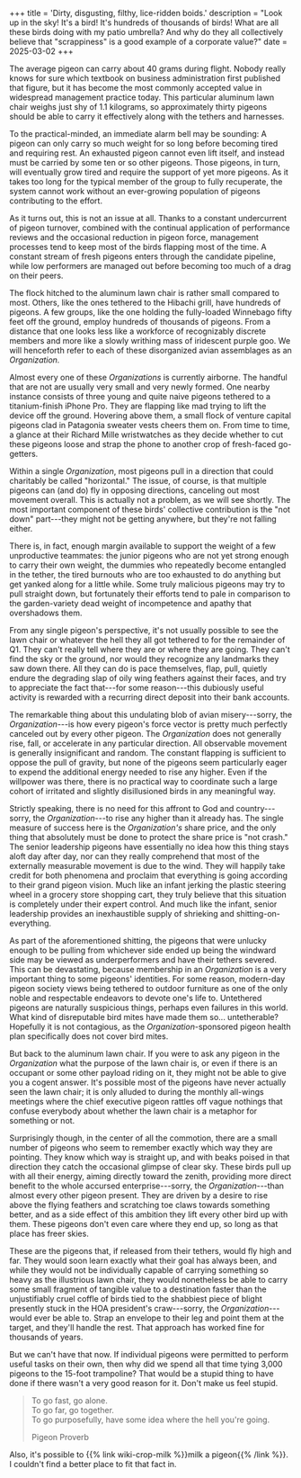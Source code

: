 +++
title = 'Dirty, disgusting, filthy, lice-ridden boids.'
description = "Look up in the sky! It's a bird! It's hundreds of thousands of birds! What are all these birds doing with my patio umbrella? And why do they all collectively believe that \"scrappiness\" is a good example of a corporate value?"
date = 2025-03-02
+++

The average pigeon can carry about 40 grams during flight. Nobody really knows for sure which textbook on business administration first published that figure, but it has become the most commonly accepted value in widespread management practice today. This particular aluminum lawn chair weighs just shy of 1.1 kilograms, so approximately thirty pigeons should be able to carry it effectively along with the tethers and harnesses.

To the practical-minded, an immediate alarm bell may be sounding: A pigeon can only carry so much weight for so long before becoming tired and requiring rest. An exhausted pigeon cannot even lift itself, and instead must be carried by some ten or so other pigeons. Those pigeons, in turn, will eventually grow tired and require the support of yet more pigeons. As it takes too long for the typical member of the group to fully recuperate, the system cannot work without an ever-growing population of pigeons contributing to the effort.

As it turns out, this is not an issue at all. Thanks to a constant undercurrent of pigeon turnover, combined with the continual application of performance reviews and the occasional reduction in pigeon force, management processes tend to keep most of the birds flapping most of the time. A constant stream of fresh pigeons enters through the candidate pipeline, while low performers are managed out before becoming too much of a drag on their peers.

The flock hitched to the aluminum lawn chair is rather small compared to most. Others, like the ones tethered to the Hibachi grill, have hundreds of pigeons. A few groups, like the one holding the fully-loaded Winnebago fifty feet off the ground, employ hundreds of thousands of pigeons. From a distance that one looks less like a workforce of recognizably discrete members and more like a slowly writhing mass of iridescent purple goo. We will henceforth refer to each of these disorganized avian assemblages as an _Organization._

Almost every one of these _Organizations_ is currently airborne. The handful that are not are usually very small and very newly formed. One nearby instance consists of three young and quite naive pigeons tethered to a titanium-finish iPhone Pro. They are flapping like mad trying to lift the device off the ground. Hovering above them, a small flock of venture capital pigeons clad in Patagonia sweater vests cheers them on. From time to time, a glance at their Richard Mille wristwatches as they decide whether to cut these pigeons loose and strap the phone to another crop of fresh-faced go-getters.

Within a single _Organization_, most pigeons pull in a direction that could charitably be called "horizontal." The issue, of course, is that multiple pigeons can (and do) fly in opposing directions, canceling out most movement overall. This is actually not a problem, as we will see shortly. The most important component of these birds' collective contribution is the "not down" part---they might not be getting anywhere, but they're not falling either.

There is, in fact, enough margin available to support the weight of a few unproductive teammates: the junior pigeons who are not yet strong enough to carry their own weight, the dummies who repeatedly become entangled in the tether, the tired burnouts who are too exhausted to do anything but get yanked along for a little while. Some truly malicious pigeons may try to pull straight down, but fortunately their efforts tend to pale in comparison to the garden-variety dead weight of incompetence and apathy that overshadows them.

From any single pigeon's perspective, it's not usually possible to see the lawn chair or whatever the hell they all got tethered to for the remainder of Q1. They can't really tell where they are or where they are going. They can't find the sky or the ground, nor would they recognize any landmarks they saw down there. All they can do is pace themselves, flap, pull, quietly endure the degrading slap of oily wing feathers against their faces, and try to appreciate the fact that---for some reason---this dubiously useful activity is rewarded with a recurring direct deposit into their bank accounts.

The remarkable thing about this undulating blob of avian misery---sorry, the _Organization_---is how every pigeon's force vector is pretty much perfectly canceled out by every other pigeon. The _Organization_ does not generally rise, fall, or accelerate in any particular direction. All observable movement is generally insignificant and random. The constant flapping is sufficient to oppose the pull of gravity, but none of the pigeons seem particularly eager to expend the additional energy needed to rise any higher. Even if the willpower was there, there is no practical way to coordinate such a large cohort of irritated and slightly disillusioned birds in any meaningful way.

Strictly speaking, there is no need for this affront to God and country---sorry, the _Organization_---to rise any higher than it already has. The single measure of success here is the _Organization's_ share price, and the only thing that absolutely must be done to protect the share price is "not crash." The senior leadership pigeons have essentially no idea how this thing stays aloft day after day, nor can they really comprehend that most of the externally measurable movement is due to the wind. They will happily take credit for both phenomena and proclaim that everything is going according to their grand pigeon vision. Much like an infant jerking the plastic steering wheel in a grocery store shopping cart, they truly believe that this situation is completely under their expert control. And much like the infant, senior leadership provides an inexhaustible supply of shrieking and shitting-on-everything.

As part of the aforementioned shitting, the pigeons that were unlucky enough to be pulling from whichever side ended up being the windward side may be viewed as underperformers and have their tethers severed. This can be devastating, because membership in an _Organization_ is a very important thing to some pigeons' identities. For some reason, modern-day pigeon society views being tethered to outdoor furniture as one of the only noble and respectable endeavors to devote one's life to. Untethered pigeons are naturally suspicious things, perhaps even failures in this world. What kind of disreputable bird mites have made them so... untetherable? Hopefully it is not contagious, as the _Organization_-sponsored pigeon health plan specifically does not cover bird mites.

But back to the aluminum lawn chair. If you were to ask any pigeon in the _Organization_ what the purpose of the lawn chair is, or even if there is an occupant or some other payload riding on it, they might not be able to give you a cogent answer. It's possible most of the pigeons have never actually seen the lawn chair; it is only alluded to during the monthly all-wings meetings where the chief executive pigeon rattles off vague nothings that confuse everybody about whether the lawn chair is a metaphor for something or not.

Surprisingly though, in the center of all the commotion, there are a small number of pigeons who seem to remember exactly which way they are pointing. They know which way is straight up, and with beaks poised in that direction they catch the occasional glimpse of clear sky. These birds pull up with all their energy, aiming directly toward the zenith, providing more direct benefit to the whole accursed enterprise---sorry, the _Organization_---than almost every other pigeon present. They are driven by a desire to rise above the flying feathers and scratching toe claws towards something better, and as a side effect of this ambition they lift every other bird up with them. These pigeons don't even care where they end up, so long as that place has freer skies.

These are the pigeons that, if released from their tethers, would fly high and far. They would soon learn exactly what their goal has always been, and while they would not be individually capable of carrying something so heavy as the illustrious lawn chair, they would nonetheless be able to carry some small fragment of tangible value to a destination faster than the unjustifiably cruel coffle of birds tied to the shabbiest piece of blight presently stuck in the HOA president's craw---sorry, the _Organization_---would ever be able to. Strap an envelope to their leg and point them at the target, and they'll handle the rest. That approach has worked fine for thousands of years.

But we can't have that now. If individual pigeons were permitted to perform useful tasks on their own, then why did we spend all that time tying 3,000 pigeons to the 15-foot trampoline? That would be a stupid thing to have done if there wasn't a very good reason for it. Don't make us feel stupid.

> To go fast, go alone.\
> To go far, go together.\
> To go purposefully, have some idea where the hell you're going.
> <footer>Pigeon Proverb</footer>

Also, it's possible to {{% link wiki-crop-milk %}}milk a pigeon{{% /link %}}. I couldn't find a better place to fit that fact in.
